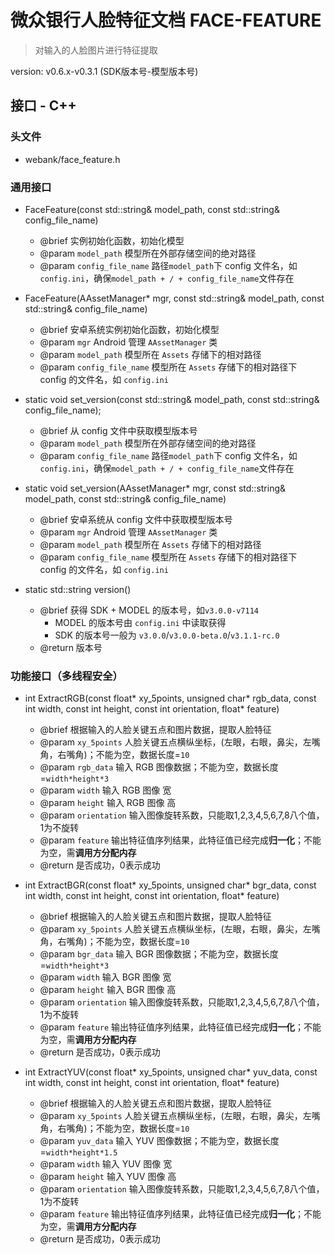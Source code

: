 # 微众银行人脸特征文档 FACE-FEATURE

> 对输入的人脸图片进行特征提取

version: v0.6.x-v0.3.1 (SDK版本号-模型版本号)

## 接口 - C++

### 头文件

- webank/face_feature.h

### 通用接口

- FaceFeature(const std::string& model_path, const std::string& config_file_name)
    - @brief 实例初始化函数，初始化模型
    - @param `model_path` 模型所在外部存储空间的绝对路径
    - @param `config_file_name` 路径`model_path`下 config 文件名，如 `config.ini`，确保`model_path + / + config_file_name`文件存在

- FaceFeature(AAssetManager* mgr, const std::string& model_path, const std::string& config_file_name)
    - @brief 安卓系统实例初始化函数，初始化模型
    - @param `mgr` Android 管理 `AAssetManager` 类
    - @param `model_path` 模型所在 `Assets` 存储下的相对路径
    - @param `config_file_name` 模型所在 `Assets` 存储下的相对路径下 config 的文件名，如 `config.ini`

- static void set_version(const std::string& model_path, const std::string& config_file_name);
    - @brief 从 config 文件中获取模型版本号
    - @param `model_path` 模型所在外部存储空间的绝对路径
    - @param `config_file_name` 路径`model_path`下 config 文件名，如 `config.ini`，确保`model_path + / + config_file_name`文件存在

- static void set_version(AAssetManager* mgr, const std::string& model_path, const std::string& config_file_name)
    - @brief 安卓系统从 config 文件中获取模型版本号
    - @param `mgr` Android 管理 `AAssetManager` 类
    - @param `model_path` 模型所在 `Assets` 存储下的相对路径
    - @param `config_file_name` 模型所在 `Assets` 存储下的相对路径下 config 的文件名，如 `config.ini`

- static std::string version()
    - @brief 获得 SDK + MODEL 的版本号，如`v3.0.0-v7114`
        - MODEL 的版本号由 `config.ini` 中读取获得
        - SDK 的版本号一般为 `v3.0.0`/`v3.0.0-beta.0`/`v3.1.1-rc.0`
    - @return 版本号

### 功能接口（**多线程安全**）

- int ExtractRGB(const float* xy_5points, unsigned char* rgb_data, const int width, const int height, const int orientation, float* feature)
    - @brief 根据输入的人脸关键五点和图片数据，提取人脸特征
    - @param `xy_5points` 人脸关键五点横纵坐标，(左眼，右眼，鼻尖，左嘴角，右嘴角)；不能为空，数据长度=`10`
    - @param `rgb_data` 输入 RGB 图像数据；不能为空，数据长度=`width*height*3`
    - @param `width` 输入 RGB 图像 宽
    - @param `height` 输入 RGB 图像 高
	- @param `orientation` 输入图像旋转系数，只能取1,2,3,4,5,6,7,8八个值，1为不旋转
    - @param `feature` 输出特征值序列结果，此特征值已经完成**归一化**；不能为空，需**调用方分配内存**
    - @return 是否成功，0表示成功

- int ExtractBGR(const float* xy_5points, unsigned char* bgr_data, const int width, const int height, const int orientation, float* feature)
    - @brief 根据输入的人脸关键五点和图片数据，提取人脸特征
    - @param `xy_5points` 人脸关键五点横纵坐标，(左眼，右眼，鼻尖，左嘴角，右嘴角)；不能为空，数据长度=`10`
    - @param `bgr_data` 输入 BGR 图像数据；不能为空，数据长度=`width*height*3`
    - @param `width` 输入 BGR 图像 宽
    - @param `height` 输入 BGR 图像 高
	- @param `orientation` 输入图像旋转系数，只能取1,2,3,4,5,6,7,8八个值，1为不旋转
    - @param `feature` 输出特征值序列结果，此特征值已经完成**归一化**；不能为空，需**调用方分配内存**
    - @return 是否成功，0表示成功

- int ExtractYUV(const float* xy_5points, unsigned char* yuv_data, const int width, const int height, const int orientation, float* feature)
    - @brief 根据输入的人脸关键五点和图片数据，提取人脸特征
    - @param `xy_5points` 人脸关键五点横纵坐标，(左眼，右眼，鼻尖，左嘴角，右嘴角)；不能为空，数据长度=`10`
    - @param `yuv_data` 输入 YUV 图像数据；不能为空，数据长度=`width*height*1.5`
    - @param `width` 输入 YUV 图像 宽
    - @param `height` 输入 YUV 图像 高
	- @param `orientation` 输入图像旋转系数，只能取1,2,3,4,5,6,7,8八个值，1为不旋转
    - @param `feature` 输出特征值序列结果，此特征值已经完成**归一化**；不能为空，需**调用方分配内存**
    - @return 是否成功，0表示成功